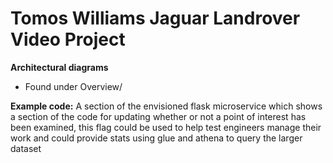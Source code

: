 # Tomos Williams Jaguar Landrover Video Project

**Architectural diagrams**
* Found under Overview/

**Example code:**
A section of the envisioned flask microservice which shows a section of the code for updating whether or not a point of interest has been examined, this flag could be used to help test engineers manage their work and could provide stats using glue and athena to query the larger dataset
